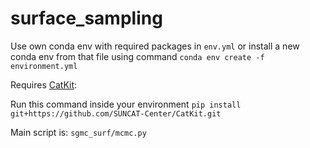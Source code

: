# surface_sampling

Use own conda env with required packages in `env.yml` or install a new conda env from that file using command
`conda env create -f environment.yml`

Requires [CatKit](https://github.com/SUNCAT-Center/CatKit): 

Run this command inside your environment
`pip install git+https://github.com/SUNCAT-Center/CatKit.git`

Main script is:
`sgmc_surf/mcmc.py`